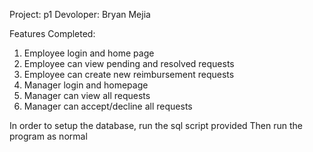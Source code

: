Project: p1
Devoloper: Bryan Mejia

Features Completed:
1. Employee login and home page
2. Employee can view pending and resolved requests
3. Employee can create new reimbursement requests
4. Manager login and homepage
5. Manager can view all requests
6. Manager can accept/decline all requests


In order to setup the database, run the sql script provided
Then run the program as normal
